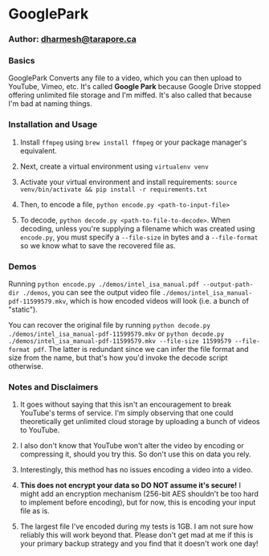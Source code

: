 # GooglePark
### Author: <dharmesh@tarapore.ca>


### Basics

GooglePark Converts any file to a video, which you can then upload to YouTube, Vimeo, etc.
It's called **Google Park** because Google Drive stopped offering unlimited file storage and I'm miffed. It's also called that because I'm bad at naming things.

### Installation and Usage

1. Install `ffmpeg` using `brew install ffmpeg` or your package manager's equivalent.

2. Next, create a virtual environment using `virtualenv venv`

3. Activate your virtual environment and install requirements: `source venv/bin/activate && pip install -r requirements.txt`

4. Then, to encode a file, `python encode.py <path-to-input-file>`

5. To decode, `python decode.py <path-to-file-to-decode>`. When decoding, unless you're supplying a filename which was created using `encode.py`, you must specify a `--file-size` in bytes and a `--file-format` so we know what to save the recovered file as.

### Demos
Running `python encode.py ./demos/intel_isa_manual.pdf --output-path-dir ./demos`, you can see the output video file `./demos/intel_isa_manual-pdf-11599579.mkv`, which is how encoded videos will look (i.e. a bunch of "static").

You can recover the original file by running `python decode.py ./demos/intel_isa_manual-pdf-11599579.mkv` or `python decode.py ./demos/intel_isa_manual-pdf-11599579.mkv --file-size 11599579 --file-format pdf`. The latter is redundant since we can infer the file format and size from the name, but that's how you'd invoke the decode script otherwise.

### Notes and Disclaimers

1. It goes without saying that this isn't an encouragement to break YouTube's terms of service. I'm simply observing that one could theoretically get unlimited cloud storage by uploading a bunch of videos to YouTube.

2. I also don't know that YouTube won't alter the video by encoding or compressing it, should you try this. So don't use this on data you rely.

3. Interestingly, this method has no issues encoding a video into a video.

4. **This does not encrypt your data so DO NOT assume it's secure!** I might add an encryption mechanism (256-bit AES shouldn't be too hard to implement before encoding), but for now, this is encoding your input file as is.

5. The largest file I've encoded during my tests is 1GB. I am not sure how reliably this will work beyond that. Please don't get mad at me if this is your primary backup strategy and you find that it doesn't work one day!

